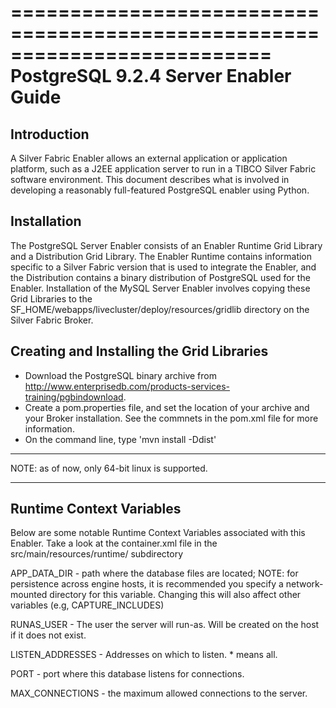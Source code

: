 ==========================================================================
PostgreSQL 9.2.4 Server Enabler Guide
==========================================================================
Introduction
--------------------------------------
A Silver Fabric Enabler allows an external application or application platform, 
such as a J2EE application server to run in a TIBCO Silver Fabric software 
environment.  This document describes what is involved in developing a reasonably 
full-featured PostgreSQL enabler using Python.

Installation
--------------------------------------
The PostgreSQL Server Enabler consists of an Enabler Runtime Grid Library and a Distribution 
Grid Library. The Enabler Runtime contains information specific to a Silver Fabric 
version that is used to integrate the Enabler, and the Distribution contains a binary 
distribution of PostgreSQL used for the Enabler. Installation of the MySQL Server 
Enabler involves copying these Grid Libraries to the 
SF_HOME/webapps/livecluster/deploy/resources/gridlib directory on the Silver Fabric Broker. 


Creating and Installing the Grid Libraries
------------------------------------------
* Download the PostgreSQL binary archive from http://www.enterprisedb.com/products-services-training/pgbindownload.
* Create a pom.properties file, and set the location of your archive and your Broker installation. See the commnets in the pom.xml file for more information.
* On the command line, type 'mvn install -Ddist'
       
*****************************************************************************
NOTE: as of now, only 64-bit linux is supported. 
******************************************************************************


Runtime Context Variables
--------------------------------------
Below are some notable Runtime Context Variables associated with this Enabler.
Take a look at the container.xml file in the src/main/resources/runtime/ subdirectory

 APP_DATA_DIR - path where the database files are located; 
  			NOTE: for persistence across engine hosts, it is recommended you
                 specify a network-mounted directory for this variable.
                 Changing this will also affect other variables (e.g, CAPTURE_INCLUDES)              

 RUNAS_USER - The user the server will run-as. Will be created on the host if it does not exist.
 
 LISTEN_ADDRESSES - Addresses on which to listen. * means all.
 
 PORT - port where this database listens for connections.

 MAX_CONNECTIONS - the maximum allowed connections to the server.

 
